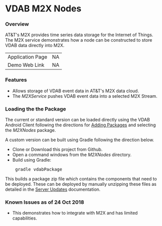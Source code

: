# VDAB M2X Nodes
### Overview 
AT&T's M2X provides time series data storage for the Internet of Things. The M2X service demonstrates how
a node can be constructed to store VDAB data directly into M2X. 

| | |
|  --- |  :---: |
| Application Page    | NA |
| Demo Web Link   |  NA |

### Features
<ul>
<li>Allows storage of VDAB event data in AT&T's M2X data cloud.
<li>The <i>M2XService</i> pushes VDAB event data into a selected M2X Stream.
</ul>

### Loading the the Package
The current or standard version can be loaded directly using the VDAB Android Client following the directions
for [Adding Packages](https://vdabtec.com/vdab/docs/VDABGUIDE_AddingPackages.pdf) 
and selecting the <i>M2XNodes</i> package.
 
A custom version can be built using Gradle following the direction below.

* Clone or Download this project from Github.
* Open a command windows from the <i>M2XNodes</i> directory.
* Build using Gradle: <pre>      gradle vdabPackage</pre>

This builds a package zip file which contains the components that need to be deployed. These can be deployed by 
manually unzipping these files as detailed in the [Server Updates](https://vdabtec.com/vdab/docs/VDABGUIDE_ServerUpdates.pdf) 
 documentation.

### Known Issues as of 24 Oct  2018

* This demonstrates how to integrate with M2X and has limited capabilities.


